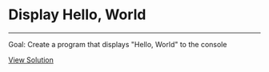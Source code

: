 # Display Hello, World

---

Goal: Create a program that displays "Hello, World" to the console

[View Solution](solution.py)
